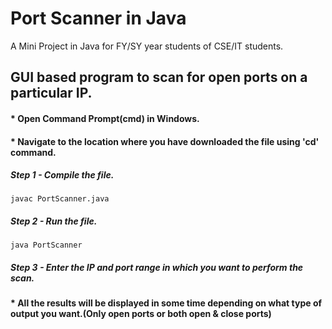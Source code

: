# Port Scanner in Java
A Mini Project in Java for FY/SY year students of CSE/IT students.

## **GUI based program to scan for open ports on a particular IP.**
#### * Open Command Prompt(cmd) in Windows.
#### * Navigate to the location where you have downloaded the file using 'cd' command.
##### Step 1 - Compile the file.
```
javac PortScanner.java
```
##### Step 2 - Run the file.
```
java PortScanner
```
##### Step 3 - Enter the IP and port range in which you want to perform the scan.
#### * All the results will be displayed in some time depending on what type of output you want.(Only open ports or both open & close ports)
